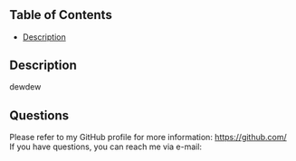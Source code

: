 
#   




## Table of Contents
- [Description](#description)
  


## Description  



dewdew  


  


  


## Questions
Please refer to my GitHub profile for more information: https://github.com/  
If you have questions, you can reach me via e-mail:    

